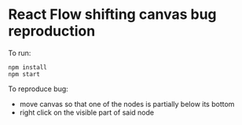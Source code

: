 # React Flow shifting canvas bug reproduction

To run:
```
npm install
npm start
```

To reproduce bug:
- move canvas so that one of the nodes is partially below its bottom
- right click on the visible part of said node
